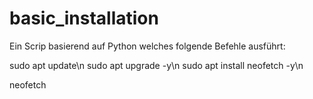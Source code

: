 # basic_installation

Ein Scrip basierend auf Python welches folgende Befehle ausführt:

sudo apt update\n
sudo apt upgrade -y\n
sudo apt install neofetch -y\n

neofetch

